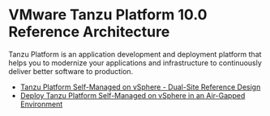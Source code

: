 # VMware Tanzu Platform 10.0 Reference Architecture   

Tanzu Platform is an application development and deployment platform that helps you to modernize your applications and infrastructure to continuously deliver better software to production.  

-   [Tanzu Platform Self-Managed on vSphere - Dual-Site Reference Design](./tpsm-ag-on-vsphere-ref.md)  
-   [Deploy Tanzu Platform Self-Managed on vSphere in an Air-Gapped Environment](../deployment-guides/tpsm-ag-on-vsphere-dep.md)  


&nbsp; 
